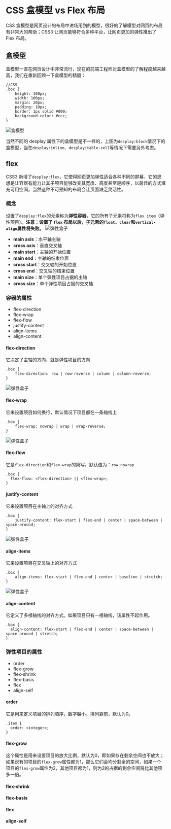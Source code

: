 # CSS 盒模型 vs Flex 布局
CSS 盒模型是网页设计的布局中进场用到的模型，很好的了解模型对网页的布局有非常大的帮助；CSS3 让网页能够符合多种平台，让网页更加的弹性推出了 Flex 布局。

## 盒模型
盒模型一直在网页设计中非常流行，现在的前端工程师对盒模型的了解程度越来越高，我们在重新回顾一下盒模型的精髓：

```
//CSS
.box {
	height: 100px;
	width: 100px;
	margin: 20px;
	padding: 10px;
	border: 1px solid #000;
	background-color: #ccc;
}
```
![盒模型](../resources/images/box-model.jpg)

当然不同的 desplay 属性下的盒模型是不一样的，上图为`desplay:block`情况下的盒模型，当在`desplay:inline`、`desplay:table-cell`等情况下需要另外考虑。

## flex
CSS3 新增了`desplay:flex`，它使得网页更加弹性适合各种不同的屏幕，它的思想是让容器有能力让其子项目能够改变其宽度、高度甚至是顺序，以最佳的方式填充可用空间，当然这种不可预知的布局会让页面缺乏灵活性。

### 概念
设置了`desplay:flex`的元素称为**弹性容器**，它的所有子元素将称为`flex item`（弹性项目）。**注意：设置了 `flex` 布局以后，子元素的`float`、`clear`和`vertical-align`属性将失败。**
![弹性盒子](../resources/images/flex-base.png)
* **main axis**：水平轴主轴
* **cross axis**：垂直交叉轴
* **main start**：主轴的开始位置
* **main end**：主轴的结束位置
* **cross start**：交叉轴的开始位置
* **cross end**：交叉轴的结束位置
* **main size**：单个弹性项目占据的主轴
* **cross size**：单个弹性项目占据的交叉轴

### 容器的属性

* flex-direction
* flex-wrap
* flex-flow
* justify-content
* align-items
* align-content

#### flex-direction
它决定了主轴的方向，就是弹性项目的方向

```
.box {
	flex-direction: row | row-reverse | column | column-reverse;
}
```

![弹性盒子](../resources/images/flex-direction.png)
#### flex-wrap
它来设置项目如何换行，默认情况下项目都在一条轴线上

```
.box {
	flex-wrap: nowrap | wrap | wrap-reverse;
}
```
![弹性盒子](../resources/images/flex-wrap.png)
#### flex-flow
它是`flex-direction`和`flex-wrap`的简写，默认值为：`row nowrap`

```
.box {
  flex-flow: <flex-direction> || <flex-wrap>;
}
```
#### justify-content
它来设置项目在主轴上的对齐方式

```
.box {
	justify-content: flex-start | flex-end | center | space-between | space-around;
}
```
![弹性盒子](../resources/images/justify-content.png)
#### align-items
它来设置项目在交叉轴上的对齐方式

```
.box {
	align-items: flex-start | flex-end | center | baseline | stretch;
}
```
![弹性盒子](../resources/images/align-items.png)
#### align-content
它定义了多根轴线的对齐方式。如果项目只有一根轴线，该属性不起作用。

```
.box {
  align-content: flex-start | flex-end | center | space-between | space-around | stretch;
}
```

### 弹性项目的属性

* order
* flex-grow
* flex-shrink
* flex-basis
* flex
* align-self

#### order
它是用来定义项目的排列顺序，数字越小，排列靠前，默认为0。

```
.item {
  order: <integer>;
}
```

#### flex-grow
这个属性是用来设置项目的放大比例，默认为0，即如果存在剩余空间也不放大；如果说有的项目的`flex-grow`属性都为1，那么它们会均分剩余的空间，如果一个项目的`flex-grow`属性为2，其他项目都为1，则为2的占据的剩余空间将比其他项多一倍。

#### flex-shrink

#### flex-basis

#### flex

#### align-self











